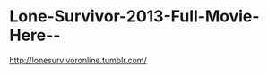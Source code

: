 Lone-Survivor-2013-Full-Movie-Here--
====================================

http://lonesurvivoronline.tumblr.com/
